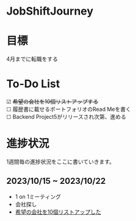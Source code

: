 # JobShiftJourney

# 目標
4月までに転職をする  

# To-Do List
☑ ~~希望の会社を10個リストアップする~~  
☐ 履歴書に載せるポートフォリオのRead Meを書く  
☐ Backend Project5がリリースされ次第、進める  

# 進捗状況
1週間毎の進捗状況をここに書いていきます。  

## 2023/10/15 ~ 2023/10/22
- 1 on 1ミーティング
- 会社探し
- [希望の会社を10個リストアップした](https://github.com/AkinoJoey/JobShiftJourney/blob/main/TopPicks_Companies.md)
